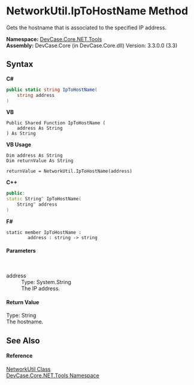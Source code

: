 # NetworkUtil.IpToHostName Method 
 

Gets the hostname that is associated to the specified IP address.

**Namespace:**&nbsp;<a href="N_DevCase_Core_NET_Tools">DevCase.Core.NET.Tools</a><br />**Assembly:**&nbsp;DevCase.Core (in DevCase.Core.dll) Version: 3.3.0.0 (3.3)

## Syntax

**C#**<br />
``` C#
public static string IpToHostName(
	string address
)
```

**VB**<br />
``` VB
Public Shared Function IpToHostName ( 
	address As String
) As String
```

**VB Usage**<br />
``` VB Usage
Dim address As String
Dim returnValue As String

returnValue = NetworkUtil.IpToHostName(address)
```

**C++**<br />
``` C++
public:
static String^ IpToHostName(
	String^ address
)
```

**F#**<br />
``` F#
static member IpToHostName : 
        address : string -> string 

```


#### Parameters
&nbsp;<dl><dt>address</dt><dd>Type: System.String<br />The IP address.</dd></dl>

#### Return Value
Type: String<br />The hostname.

## See Also


#### Reference
<a href="T_DevCase_Core_NET_Tools_NetworkUtil">NetworkUtil Class</a><br /><a href="N_DevCase_Core_NET_Tools">DevCase.Core.NET.Tools Namespace</a><br />